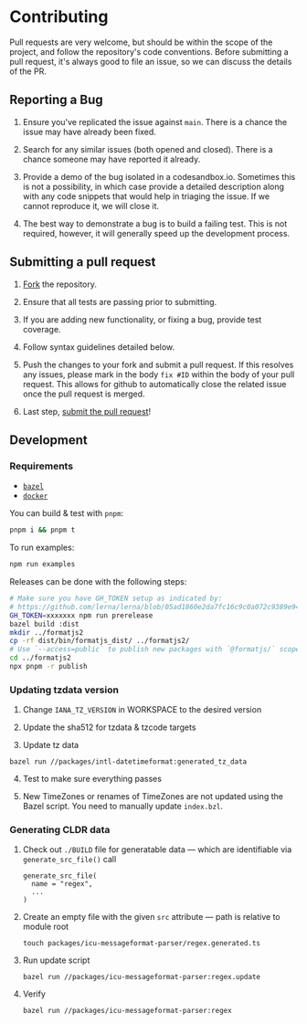 # Contributing

Pull requests are very welcome, but should be within the scope of the project, and follow the repository's code conventions. Before submitting a pull request, it's always good to file an issue, so we can discuss the details of the PR.

## Reporting a Bug

1. Ensure you've replicated the issue against `main`. There is a chance the issue may have already been fixed.

2. Search for any similar issues (both opened and closed). There is a chance someone may have reported it already.

3. Provide a demo of the bug isolated in a codesandbox.io. Sometimes this is not a possibility, in which case provide a detailed description along with any code snippets that would help in triaging the issue. If we cannot reproduce it, we will close it.

4. The best way to demonstrate a bug is to build a failing test. This is not required, however, it will generally speed up the development process.

## Submitting a pull request

1. [Fork](https://github.com/formatjs/formatjs/fork/) the repository.

1. Ensure that all tests are passing prior to submitting.

1. If you are adding new functionality, or fixing a bug, provide test coverage.

1. Follow syntax guidelines detailed below.

1. Push the changes to your fork and submit a pull request. If this resolves any issues, please mark in the body `fix #ID` within the body of your pull request. This allows for github to automatically close the related issue once the pull request is merged.

1. Last step, [submit the pull request](https://github.com/formatjs/formatjs/compare/)!

## Development

### Requirements

- [`bazel`](https://bazel.build/)
- [`docker`](https://www.docker.com/)

You can build & test with `pnpm`:

```sh
pnpm i && pnpm t
```

To run examples:

```sh
npm run examples
```

Releases can be done with the following steps:

```sh
# Make sure you have GH_TOKEN setup as indicated by:
# https://github.com/lerna/lerna/blob/05ad1860e2da7fc16c9c0a072c9389e94792ab64/commands/version/README.md#--create-release-type
GH_TOKEN=xxxxxxx npm run prerelease
bazel build :dist
mkdir ../formatjs2
cp -rf dist/bin/formatjs_dist/ ../formatjs2/
# Use `--access=public` to publish new packages with `@formatjs/` scope.
cd ../formatjs2
npx pnpm -r publish
```

### Updating tzdata version

1. Change `IANA_TZ_VERSION` in WORKSPACE to the desired version

1. Update the sha512 for tzdata & tzcode targets

1. Update tz data

```
bazel run //packages/intl-datetimeformat:generated_tz_data
```
4. Test to make sure everything passes

5. New TimeZones or renames of TimeZones are not updated using the Bazel script. You need to manually update `index.bzl`.

### Generating CLDR data

1. Check out `./BUILD` file for generatable data — which are identifiable via `generate_src_file()` call
   ```BUILD
   generate_src_file(
     name = "regex",
     ...
   )
   ```
2. Create an empty file with the given `src` attribute — path is relative to module root
   ```shell
   touch packages/icu-messageformat-parser/regex.generated.ts
   ```
3. Run update script
   ```shell
   bazel run //packages/icu-messageformat-parser:regex.update
   ```
4. Verify
   ```shell
   bazel run //packages/icu-messageformat-parser:regex
   ```
